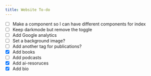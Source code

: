 ```yaml
---
title: Website To-do
---
```


- [ ] Make a component so I can have different components for index
- [ ] Keep darkmode but remove the toggle
- [ ] Add Google analytics
- [ ] Set a background image? 
- [ ] Add another tag for publications? 
- [x] Add books
- [ ] Add podcasts
- [x] Add ai-resoruces
- [x] Add bio